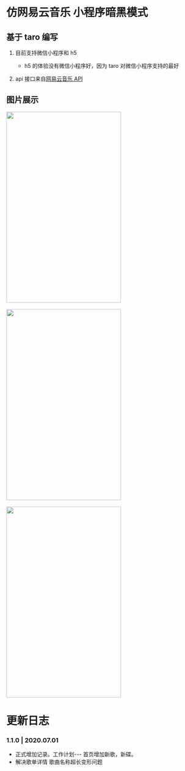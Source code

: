 # 仿网易云音乐 小程序暗黑模式

## 基于 taro 编写

1. 目前支持微信小程序和 h5

   - h5 的体验没有微信小程序好，因为 taro 对微信小程序支持的最好

2. api 接口来自[网易云音乐 API](https://binaryify.github.io/NeteaseCloudMusicApi/#/?id=%e5%88%9d%e5%a7%8b%e5%8c%96%e6%98%b5%e7%a7%b0)

## 图片展示
<img src="https://s1.ax1x.com/2020/07/06/UPbGEF.png" width="300"  height="500" />
<br>
<br>

<img src="https://s1.ax1x.com/2020/07/06/UPbJN4.png" width="300"  height="500" />
<br>
<br>
<img src="https://s1.ax1x.com/2020/07/06/UPb3HU.png" width="300"  height="500"/>

# 更新日志
### 1.1.0 | 2020.07.01
- 正式增加记录。工作计划--- 首页增加新歌，新碟。
- 解决歌单详情 歌曲名称超长变形问题
